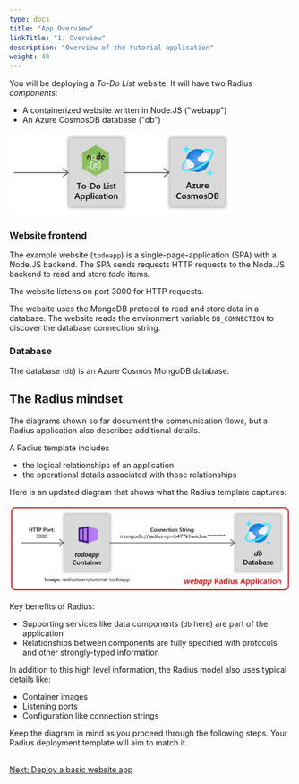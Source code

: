 ```yaml
---
type: docs
title: "App Overview"
linkTitle: "1. Overview"
description: "Overview of the tutorial application"
weight: 40
---
```


You will be deploying a *To-Do List* website. It will have two Radius *components*:

- A containerized website written in Node.JS ("webapp")
- An Azure CosmosDB database ("db")


<img src="./todoapp-diagram.png" width=400 alt="Simple app diagram">

### Website frontend

The example website (`todoapp`) is a single-page-application (SPA) with a Node.JS backend. The SPA sends requests HTTP requests to the Node.JS backend to read and store *todo* items.

The website listens on port 3000 for HTTP requests. 

The website uses the MongoDB protocol to read and store data in a database. The website reads the environment variable `DB_CONNECTION` to discover the database connection string.

### Database

The database (`db`) is an Azure Cosmos MongoDB database.

## The Radius mindset

The diagrams shown so far document the communication flows, but a Radius application also describes additional details. 

A Radius template includes 

- the logical relationships of an application 
- the operational details associated with those relationships 

Here is an updated diagram that shows what the Radius template captures:

<img src="./todoapp-appdiagram.png" width=600 alt="App diagram with descriptions of all the details and relationships."><br />

Key benefits of Radius:

- Supporting services like data components (`db` here) are part of the application
- Relationships between components are fully specified with protocols and other strongly-typed information

In addition to this high level information, the Radius model also uses typical details like:

- Container images
- Listening ports
- Configuration like connection strings

Keep the diagram in mind as you proceed through the following steps. Your Radius deployment template will aim to match it. 


<br /><a class="btn btn-primary" href="{{< ref initial-deployment.md >}}" role="button">Next: Deploy a basic website app</a>

